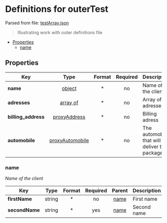 # __Definitions for outerTest__

Parsed from file: [testArray.json](https://github.com/McCastles/JMC/blob/master/examples/outer/testArray.json)
> Illustrating work with outer definitions file
* [Properties](#properties)
	* [name](#name)
## __Properties__
|Key|Type|Format|Required|Description|
|-|:-:|:-:|:-:|-|
|__name__|[object](#name)|*|no|Name of the client|
|__adresses__|[array of ]([proxyAddress](./definitions/proxy.md#proxyAddress))|*|no|Array of adresses|
|__billing_address__|[proxyAddress](./definitions/proxy.md#proxyAddress)|*|no|Billing adress|
|__automobile__|[proxyAutomobile](./definitions/proxy.md#proxyAutomobile)|*|no|The automobile that will deliver the package|
### __name__
_Name of the client_

|Key|Type|Format|Required|Parent|Description|
|-|:-:|:-:|:-:|:-:|-|
|__firstName__|string|*|no|[name](#name)|First name|
|__secondName__|string|*|yes|[name](#name)|Second name|